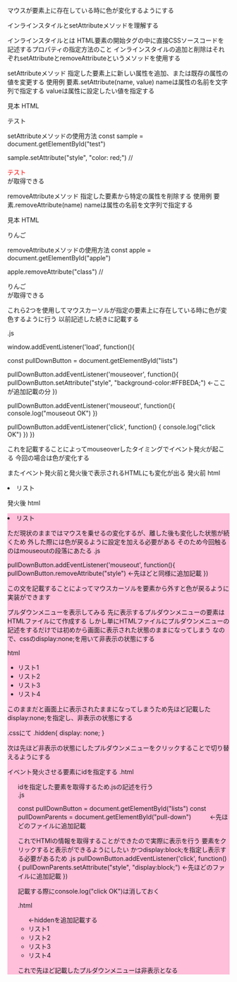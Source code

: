 マウスが要素上に存在している時に色が変化するようにする

インラインスタイルとsetAttributeメソッドを理解する

インラインスタイルとは
HTML要素の開始タグの中に直接CSSソースコードを記述するプロパティの指定方法のこと
インラインスタイルの追加と削除はそれぞれsetAttributeとremoveAttributeというメソッドを使用する

setAttributeメソッド
指定した要素上に新しい属性を追加、または既存の属性の値を変更する
使用例
要素.setAttribute(name, value)
nameは属性の名前を文字列で指定する
valueは属性に設定したい値を指定する

見本
HTML
<div id="test">テスト</div>

setAttributeメソッドの使用方法
const sample = document.getElementById("test")

sample.setAttribute("style", "color: red;")
// <div id="test" style="color: red;">テスト</div> が取得できる


removeAttributeメソッド
指定した要素から特定の属性を削除する
使用例
要素.removeAttribute(name)
nameは属性の名前を文字列で指定する

見本
HTML
<div class="contents" id="apple">りんご</div>

removeAttributeメソッドの使用方法
const apple = document.getElementById("apple")

apple.removeAttribute("class")
// <div id="apple">りんご</div> が取得できる

これら2つを使用してマウスカーソルが指定の要素上に存在している時に色が変色するように行う
以前記述した続きに記載する

.js

window.addEventListener('load', function(){

  const pullDownButton = document.getElementById("lists")

  pullDownButton.addEventListener('mouseover', function(){
    pullDownButton.setAttribute("style", "background-color:#FFBEDA;")  ←ここが追加記載の分
  })

  pullDownButton.addEventListener('mouseout', function(){
    console.log("mouseout OK")
  })

  pullDownButton.addEventListener('click', function() {
    console.log("click OK")
  })
})

これを記載することによってmouseoverしたタイミングでイベント発火が起こる
今回の場合は色が変化する

またイベント発火前と発火後で表示されるHTMLにも変化が出る
発火前
html
<li class="background-red" id="lists">リスト
  
発火後
html
<li class="background-red" id="lists" style="background-color:#FFBEDA;">リスト

ただ現状のままではマウスを乗せるの変化するが、離した後も変化した状態が続くため
外した際には色が戻るように設定を加える必要がある
そのため今回触るのはmouseoutの段落にあたる
.js
  
pullDownButton.addEventListener('mouseout', function(){
    pullDownButton.removeAttribute("style")                 ←先ほどと同様に追加記載
  })

この文を記載することによってマウスカーソルを要素から外すと色が戻るように実装ができます

プルダウンメニューを表示してみる
先に表示するプルダウンメニューの要素はHTMLファイルにて作成する
しかし単にHTMLファイルにプルダウンメニューの記述をするだけでは初めから画面に表示された状態のままになってしまう
なので、cssのdisplay:none;を用いて非表示の状態にする
  
html
  <ul class="show-lists">
      <li>リスト1</li>
      <li>リスト2</li>
      <li>リスト3</li>
      <li>リスト4</li>
    </ul>

このままだと画面上に表示されたままになってしまうため先ほど記載した
display:none;を指定し、非表示の状態にする

.cssにて
.hidden{
  display: none;
}
  
次は先ほど非表示の状態にしたプルダウンメニューをクリックすることで切り替えるようにする

イベント発火させる要素にidを指定する
.html
<ul class="show-lists hidden" id="pull-down">  

idを指定した要素を取得するため.jsの記述を行う  
.js  
  
const pullDownButton = document.getElementById("lists")
const pullDownParents = document.getElementById("pull-down")　　　←先ほどのファイルに追加記載

これでHTMlの情報を取得することができたので実際に表示を行う
要素をクリックすると表示ができるようにしたい
かつdisplay:block;を指定し表示する必要があるため
.js
pullDownButton.addEventListener('click', function() {
    pullDownParents.setAttribute("style", "display:block;")  ←先ほどのファイルに追加記載
  })
  
記載する際にconsole.log("click OK")は消しておく

.html
<ul class="show-lists hidden"> ←hiddenを追加記載する
      <li>リスト1</li>
      <li>リスト2</li>
      <li>リスト3</li>
      <li>リスト4</li>
    </ul>
  
これで先ほど記載したプルダウンメニューは非表示となる
